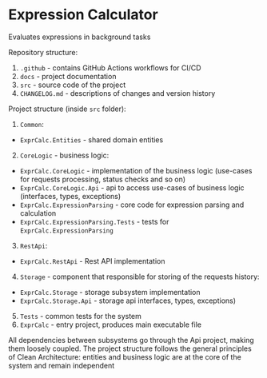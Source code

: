 # Expression Calculator

Evaluates expressions in background tasks

Repository structure:
1. `.github` - contains GitHub Actions workflows for CI/CD
2. `docs` - project documentation
3. `src` - source code of the project
4. `CHANGELOG.md` - descriptions of changes and version history


Project structure (inside `src` folder):
1. `Common`:
  - `ExprCalc.Entities` - shared domain entities
2. `CoreLogic` - business logic:
  - `ExprCalc.CoreLogic` - implementation of the business logic (use-cases for requests processing, status checks and so on)
  - `ExprCalc.CoreLogic.Api` - api to access use-cases of business logic (interfaces, types, exceptions)
  - `ExprCalc.ExpressionParsing` - core code for expression parsing and calculation
  - `ExprCalc.ExpressionParsing.Tests` - tests for `ExprCalc.ExpressionParsing`
3. `RestApi`:
  - `ExprCalc.RestApi` - Rest API implementation
4. `Storage` - component that responsible for storing of the requests history:
  - `ExprCalc.Storage` - storage subsystem implementation
  - `ExprCalc.Storage.Api` - storage api interfaces, types, exceptions)
5. `Tests` - common tests for the system
6. `ExprCalc` - entry project, produces main executable file


All dependencies between subsystems go through the Api project, making them loosely coupled. The project structure follows the general principles of Clean Architecture: entities and business logic are at the core of the system and remain independent